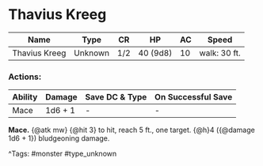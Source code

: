 # Thavius Kreeg

| Name | Type | CR | HP | AC | Speed |
|------|------|----|----|----|-------|
| Thavius Kreeg | Unknown | 1/2 | 40 (9d8) | 10 | walk: 30 ft. |

### Actions:

| Ability | Damage | Save DC & Type | On Successful Save |
|---------|--------|----------------|--------------------|
| Mace | 1d6 + 1 | - | - |


**Mace.** {@atk mw} {@hit 3} to hit, reach 5 ft., one target. {@h}4 ({@damage 1d6 + 1}) bludgeoning damage.

^Tags: #monster #type_unknown